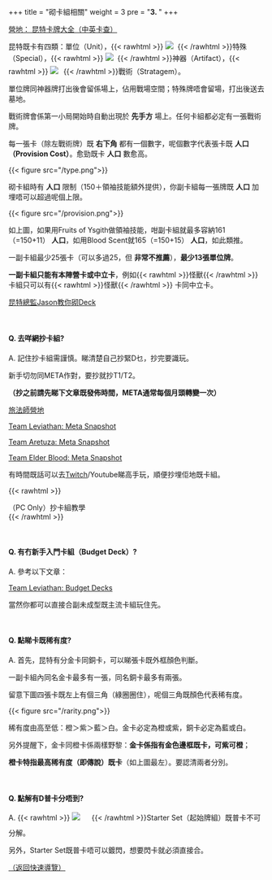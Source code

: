 +++
title = "砌卡組相關"
weight = 3
pre = "<b>3. </b>"
+++

[營地： 昆特卡牌大全（中英卡查）](https://www.iyingdi.com/web/tools/gwent/cards)

昆特既卡有四類：單位（Unit），{{< rawhtml >}}
<span style="display: inline-block;width: 20px; height: 22.76px;"><img src="/typeSpecial.png" style="margin: unset;"/></span>
{{< /rawhtml >}}特殊（Special），{{< rawhtml >}}
<span style="display: inline-block;width: 20px; height: 26.58px;"><img src="/typeArtifact.png" style="margin: unset;"/></span>
{{< /rawhtml >}}神器（Artifact），{{< rawhtml >}}
<span style="display: inline-block;width: 22.00px; height: 20.00px;"><img src="/typeStrategem.png" style="margin: unset;"/></span>
{{< /rawhtml >}}戰術（Stratagem）。

單位牌同神器牌打出後會留係場上，佔用戰場空間；特殊牌唔會留場，打出後送去墓地。

戰術牌會係第一小局開始時自動出現於 __先手方__ 場上。任何卡組都必定有一張戰術牌。

每一張卡（除左戰術牌）既 __右下角__ 都有一個數字，呢個數字代表張卡既 __人口（Provision Cost）__。愈勁既卡 __人口__ 數愈高。

{{< figure src="/type.png">}}

砌卡組時有 __人口__ 限制（150＋領袖技能額外提供），你副卡組每一張牌既 __人口__ 加埋唔可以超過呢個上限。

{{< figure src="/provision.png">}}

如上圖，如果用Fruits of Ysgith做領袖技能，咁副卡組就最多容納161（=150+11） __人口__，如用Blood Scent就165（=150+15） __人口__，如此類推。 

一副卡組最少25張卡（可以多過25，但 __非常不推薦__），__最少13張單位牌__。

__一副卡組只能有本陣營卡或中立卡__，例如{{< rawhtml >}}<MO>怪獸</MO>{{< /rawhtml >}} 卡組只可以有{{< rawhtml >}}<MO>怪獸</MO>{{< /rawhtml >}} 卡同中立卡。

[昆特總監Jason教你砌Deck](https://youtu.be/GAuGE-YWI7A)

&nbsp;

#### Q. 去咩網抄卡組?

A. 記住抄卡組需謹慎。睇清楚自己抄緊D乜，抄完要識玩。

新手切勿同META作對，要抄就抄T1/T2。

__（抄之前請先睇下文章既發佈時間，META通常每個月頭轉變一次）__

[旅法師營地](https://www.iyingdi.com/tz/tag/19)

[Team Leviathan: Meta Snapshot](https://teamleviathangaming.com/meta/)

[Team Aretuza: Meta Snapshot](https://teamaretuza.com/meta-snapshot/)

[Team Elder Blood: Meta Snapshot](https://teamelderblood.com/meta-snapshot/)

有時間既話可以去[Twitch](/others/#q-有咩實況主推薦)/Youtube睇高手玩，順便抄埋佢地既卡組。

{{< rawhtml >}}
<div class="expand">
    <div
        class="expand-label"
        style="cursor: pointer;"
        onclick="$h = $(this);$h.next('div').slideToggle(100,function () {$h.children('i').attr('class',function () {return $h.next('div').is(':visible') ? 'fas fa-chevron-down' : 'fas fa-chevron-right';});});"
    >
        <i style="font-size: x-small;" class="fas fa-chevron-right"></i><MO>（PC Only）</MO><bold>抄卡組教學</bold>
    </div>
    <div class="expand-content" style="display: none">
        <pre><code class="hljs">用PC睇Twitch昆特台直播時，係墓地同卡組旁邊都有眼球圖案（重播冇），如下圖：<br/><br/><span style="display: inline-block;"><img src="/gwentObserver.jpg" style="margin: unset;"/><br/>禁入去就會睇到墓地同牌組有咩牌。<br/><br/>你可以等佢一開局時就睇佢手牌同牌組（例如Cap低圖），咁就可以方便地抄卡組。<br/><br/>又或者可以用抄Deck既聊天室指令碼（通常係 <span style="font-style: italic;">!deck</span> ），但唔一定有。</span></code><span class="copy-to-clipboard" title="Copy to clipboard"></span></pre>
    </div>
</div>
{{< /rawhtml >}}

&nbsp;

#### Q. 有冇新手入門卡組（Budget Deck）?

A. 參考以下文章：

[Team Leviathan: Budget Decks](https://teamleviathangaming.com/budget/)

當然你都可以直接合副未成型既主流卡組玩住先。

&nbsp;

#### Q. 點睇卡既稀有度?

A. 首先，昆特有分金卡同銅卡，可以睇張卡既外框顏色判斷。

一副卡組內同名金卡最多有一張，同名銅卡最多有兩張。

留意下圖四張卡既左上有個三角（綠圈圈住），呢個三角既顏色代表稀有度。

{{< figure src="/rarity.png">}}

稀有度由高至低：橙＞紫＞藍＞白。金卡必定為橙或紫，銅卡必定為藍或白。

另外提醒下，金卡同橙卡係兩樣野黎：__金卡係指有金色邊框既卡，可紫可橙__；

__橙卡特指最高稀有度（即傳說）既卡__（如上圖最左）。要認清兩者分別。

&nbsp;

#### Q. 點解有D普卡分唔到?

A. {{< rawhtml >}}
<span style="display: inline-block;width: 34.95px; height: 29.77px;"><img src="/starterSet.png" style="margin: unset;"/></span>
{{< /rawhtml >}}Starter Set（起始牌組）既普卡不可分解。

另外，Starter Set既普卡唔可以鍍閃，想要閃卡就必須直接合。

[（返回快速導覽）](../#快速導覽)
